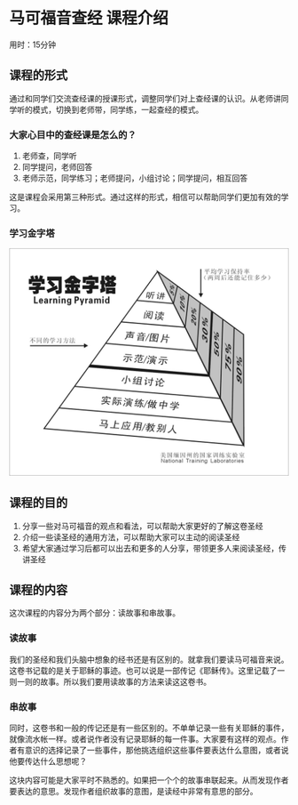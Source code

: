 # 马可福音查经 课程介绍

用时：15分钟

## 课程的形式

通过和同学们交流查经课的授课形式，调整同学们对上查经课的认识。从老师讲同学听的模式，切换到老师带，同学练，一起查经的模式。

### 大家心目中的查经课是怎么的？

1. 老师查，同学听
2. 同学提问，老师回答
3. 老师示范，同学练习；老师提问，小组讨论；同学提问，相互回答

这是课程会采用第三种形式。通过这样的形式，相信可以帮助同学们更加有效的学习。

### 学习金字塔

![学习金字塔图片](./附件/00学习金字塔.jpg)



## 课程的目的

1. 分享一些对马可福音的观点和看法，可以帮助大家更好的了解这卷圣经
2. 介绍一些读圣经的通用方法，可以帮助大家可以主动的阅读圣经
3. 希望大家通过学习后都可以出去和更多的人分享，带领更多人来阅读圣经，传讲圣经

## 课程的内容

这次课程的内容分为两个部分：读故事和串故事。

### 读故事

​	我们的圣经和我们头脑中想象的经书还是有区别的。就拿我们要读马可福音来说。这卷书记载的是关于耶稣的事迹。也可以说是一部传记《耶稣传》。这里记载了一则一则的故事。所以我们要用读故事的方法来读这这卷书。

### 串故事

​	同时，这卷书和一般的传记还是有一些区别的。不单单记录一些有关耶稣的事件，就像流水帐一样。或者说作者没有记录耶稣的每一件事。大家要有这样的观点。作者有意识的选择记录了一些事件，那他挑选组织这些事件要表达什么意图，或者说他要传达什么思想呢？

​	这块内容可能是大家平时不熟悉的。如果把一个个的故事串联起来。从而发现作者要表达的意思。发现作者组织故事的意图，是读经中非常有意思的部分。